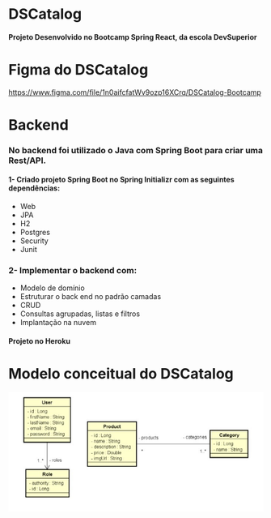 
# DSCatalog
#### Projeto Desenvolvido no Bootcamp Spring React, da escola DevSuperior

# Figma do DSCatalog
https://www.figma.com/file/1n0aifcfatWv9ozp16XCrq/DSCatalog-Bootcamp

# Backend
### No backend foi utilizado o Java com Spring Boot para criar uma Rest/API.
#### 1- Criado projeto Spring Boot no Spring Initializr com as seguintes dependências:

* Web
* JPA
* H2
* Postgres
* Security
* Junit

### 2- Implementar o backend com:

* Modelo de domínio
* Estruturar o back end no padrão camadas
* CRUD
* Consultas agrupadas, listas e filtros
* Implantação na nuvem

#### Projeto no Heroku

# Modelo conceitual do DSCatalog

![Web 1](https://github.com/MauroJRamos/dscatalog-dvsuperior-aula/blob/main/frontendweb/src/assets/images/Modelo%20conceitual.jpg)





